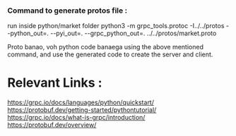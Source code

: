 ### Command to generate protos file :
run inside python/market folder
python3 -m grpc_tools.protoc -I../../protos --python_out=. --pyi_out=. --grpc_python_out=. ../../protos/market.proto

Proto banao, voh python code banaega using the above mentioned command, and use the generated code to create the server and client.

# Relevant Links : 
https://grpc.io/docs/languages/python/quickstart/
https://protobuf.dev/getting-started/pythontutorial/
https://grpc.io/docs/what-is-grpc/introduction/
https://protobuf.dev/overview/

